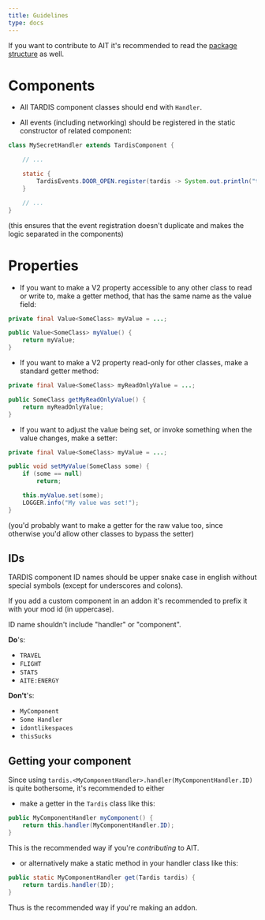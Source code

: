 ```yaml
---
title: Guidelines
type: docs
---
```


If you want to contribute to AIT it's recommended to read the [package structure](../layout) as well.

# Components
- All TARDIS component classes should end with `Handler`.

- All events (including networking) should be registered in the static constructor of related component:
```java
class MySecretHandler extends TardisComponent {

    // ...

    static {
        TardisEvents.DOOR_OPEN.register(tardis -> System.out.println("the door was opened!"));
    }

    // ...
}
```
(this ensures that the event registration doesn't duplicate and makes the logic separated in the components)


# Properties
- If you want to make a V2 property accessible to any other class to read or write to, make a getter method, that has the same name as the value field:
```java
private final Value<SomeClass> myValue = ...;

public Value<SomeClass> myValue() {
    return myValue;
}
```

- If you want to make a V2 property read-only for other classes, make a standard getter method:
```java
private final Value<SomeClass> myReadOnlyValue = ...;

public SomeClass getMyReadOnlyValue() {
    return myReadOnlyValue;
}
```

- If you want to adjust the value being set, or invoke something when the value changes, make a setter:
```java
private final Value<SomeClass> myValue = ...;

public void setMyValue(SomeClass some) {
    if (some == null)
        return;

    this.myValue.set(some);
    LOGGER.info("My value was set!");
}
```
(you'd probably want to make a getter for the raw value too, since otherwise you'd allow other classes to bypass the setter)

## IDs
TARDIS component ID names should be upper snake case in english without special symbols (except for underscores and colons). 

If you add a custom component in an addon it's recommended to prefix it with your mod id (in uppercase).

ID name shouldn't include "handler" or "component".

**Do**'s:
- `TRAVEL`
- `FLIGHT`
- `STATS`
- `AITE:ENERGY`

**Don't**'s:
- `MyComponent`
- `Some Handler`
- `idontlikespaces`
- `thisSucks`

## Getting your component
Since using `tardis.<MyComponentHandler>.handler(MyComponentHandler.ID)` is quite bothersome, it's recommended to either 
- make a getter in the `Tardis` class like this:
```java
public MyComponentHandler myComponent() {
    return this.handler(MyComponentHandler.ID);
}
```
This is the recommended way if you're *contributing* to AIT.

- or alternatively make a static method in your handler class like this:
```java
public static MyComponentHandler get(Tardis tardis) {
    return tardis.handler(ID);
}
```
Thus is the recommended way if you're making an addon.
